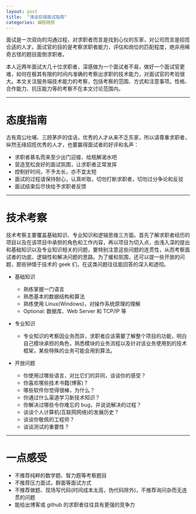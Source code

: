 ```yaml
---
layout: post
title:  "浅谈后端面试指南"
categories: 编程随想
---
```


面试是一次双向的沟通过程，对求职者而言是找到心仪的东家，对公司而言是招揽合适的人才。面试官的目的是考察求职者能力，评估和岗位的匹配程度，绝非用稀奇古怪的题目面倒求职者。

本人近两年面试大几十位求职者，深感做为一个面试者不易，做好一个面试官更难，如何在极其有限的时间内准确的考察出求职的技术能力，对面试官的考验很大。本文关注服务端技术能力的考察，包括考察的范围、方式和注意事项。性格、合作能力、抗压能力等的考察不在本文讨论范围内。

-------------------

# 态度指南

古有周公吐哺、三顾茅庐的佳话，优秀的人才从来不乏东家，所以请尊重求职者，纵然无缘招揽优秀的人才，也要赢得面试者的好评和名声：

- 求职者慕名而来至少出门迎接、给瓶解渴水吧
- 营造宽松良好的面试氛围，让求职者正常发挥
- 控制好时间，不予太长，亦不宜太短
- 面试的过程请保持耐心，认真听取，切勿打断求职者，切勿过分争论和反驳
- 面试结束后尽快给予求职者反馈

------------------

# 技术考察

技术考察主要覆盖基础知识、专业知识和逻辑思维三方面。首先了解求职者经历的项目以及在该项目中承担的角色和工作内容，再以项目为切入点，由浅入深的提出和基础知识以及专业知识相关的问题，要特别注意这些问题的连贯性，从而考察面试者的功底、逻辑性和解决问题的思路。为了缓和氛围，还可以提一些开放的问题，那些钟情于技术的 geek 们，在这类问题往往能回答的深入和透彻。

- 基础知识
	- 熟练掌握一门语言
	- 熟悉基本的数据结构和算法
	- 熟练使用 Linux(Windows)，对操作系统原理的理解
	- Optional: 数据库、Web Server 和 TCP/IP 等 

- 专业知识
	- 专业知识的考察因业务而异，求职者应该需要了解整个项目的功能，明白自己模块承担的角色，熟悉模块的业务流程以及针对该业务使用到的技术框架，某些特殊的业务可能会用到算法。

- 开放问题
	- 你使用过哪些语言，对比它们的异同，谈谈你的感受？
	- 你喜欢哪些技术书籍(博客)？
	- 哪些软件你觉得很棒，为什么？
	- 你通过什么渠道学习新技术知识？
	- 你解决过哪些令你难忘的 bug，并说说解决的过程？
	- 谈谈个人计算机(互联网网络)的发展历史？
	- 谈谈你敬佩的工程师？
	- 谈谈测试的重要性？

------------------

# 一点感受

- 不推荐纯粹的数学题、智力题等考察题目
- 不推荐压力面试，群面等面试方式
- 不推荐做题、现场写代码(时间成本太高，伪代码除外)，不推荐询问杂而无连贯的问题
- 能给出博客或 github 的求职者往往具有更强的竞争力
